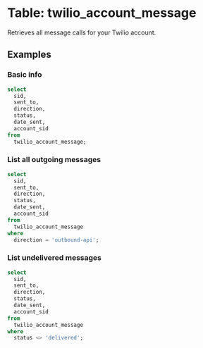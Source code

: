 # Table: twilio_account_message

Retrieves all message calls for your Twilio account.

## Examples

### Basic info

```sql
select
  sid,
  sent_to,
  direction,
  status,
  date_sent,
  account_sid
from
  twilio_account_message;
```

### List all outgoing messages

```sql
select
  sid,
  sent_to,
  direction,
  status,
  date_sent,
  account_sid
from
  twilio_account_message
where
  direction = 'outbound-api';
```

### List undelivered messages

```sql
select
  sid,
  sent_to,
  direction,
  status,
  date_sent,
  account_sid
from
  twilio_account_message
where
  status <> 'delivered';
```

